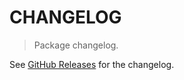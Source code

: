 # CHANGELOG

> Package changelog.

See [GitHub Releases](https://github.com/stdlib-js/stats-incr-me/releases) for the changelog.